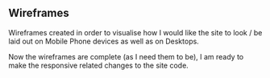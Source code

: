 Wireframes
---
Wireframes created in order to visualise how I would like the site to look / be laid out on Mobile Phone devices as well as on Desktops.

Now the wireframes are complete (as I need them to be), I am ready to make the responsive related changes to the site code. 
